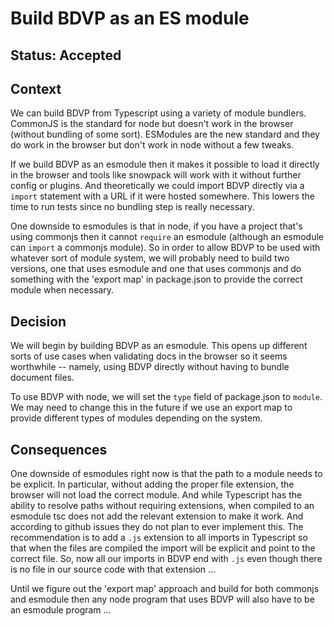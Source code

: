 # Build BDVP as an ES module

## Status: Accepted

## Context
We can build BDVP from Typescript using a variety of module bundlers. CommonJS is the standard for node
but doesn't work in the browser (without bundling of some sort). ESModules are the new standard and they
do work in the browser but don't work in node without a few tweaks. 

If we build BDVP as an esmodule then it makes it possible to load it directly in the browser and tools like
snowpack will work with it without further config or plugins. And theoretically we could import BDVP directly
via a `import` statement with a URL if it were hosted somewhere. This lowers the time to run tests since no
bundling step is really necessary.

One downside to esmodules is that in node, if you have a project that's using commonjs then it cannot
`require` an esmodule (although an esmodule can `import` a commonjs module). So in order to allow BDVP to
be used with whatever sort of module system, we will probably need to build two versions, one that uses
esmodule and one that uses commonjs and do something with the 'export map' in package.json to provide the
correct module when necessary.

## Decision
We will begin by building BDVP as an esmodule. This opens up different sorts of use cases when validating
docs in the browser so it seems worthwhile -- namely, using BDVP directly without having to bundle document
files.

To use BDVP with node, we will set the `type` field of package.json to `module`. We may need to change this
in the future if we use an export map to provide different types of modules depending on the system.

## Consequences
One downside of esmodules right now is that the path to a module needs to be explicit. In particular, without
adding the proper file extension, the browser will not load the correct module. And while Typescript
has the ability to resolve paths without requiring extensions, when compiled to an esmodule tsc does not
add the relevant extension to make it work. And according to github issues they do not plan to ever implement
this. The recommendation is to add a `.js` extension to all imports in Typescript so that when the files are
compiled the import will be explicit and point to the correct file. So, now all our imports in BDVP end with
`.js` even though there is no file in our source code with that extension ...

Until we figure out the 'export map' approach and build for both commonjs and esmodule then any node program
that uses BDVP will also have to be an esmodule program ...
